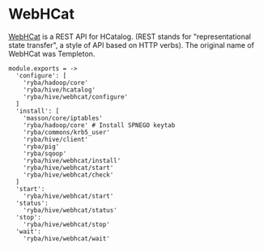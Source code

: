 
# WebHCat
[WebHCat](https://cwiki.apache.org/confluence/display/Hive/WebHCat) is a REST API for HCatalog. (REST stands for "representational state transfer", a style of API based on HTTP verbs).  The original name of WebHCat was Templeton.

    module.exports = ->
      'configure': [
        'ryba/hadoop/core'
        'ryba/hive/hcatalog'
        'ryba/hive/webhcat/configure'
      ]
      'install': [
        'masson/core/iptables'
        'ryba/hadoop/core' # Install SPNEGO keytab
        'ryba/commons/krb5_user'
        'ryba/hive/client'
        'ryba/pig'
        'ryba/sqoop'
        'ryba/hive/webhcat/install'
        'ryba/hive/webhcat/start'
        'ryba/hive/webhcat/check'
      ]
      'start':
        'ryba/hive/webhcat/start'
      'status':
        'ryba/hive/webhcat/status'
      'stop':
        'ryba/hive/webhcat/stop'
      'wait':
        'ryba/hive/webhcat/wait'

